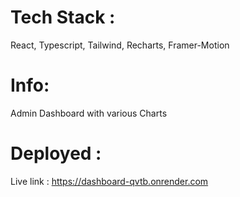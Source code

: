 # Tech Stack :
React, Typescript, Tailwind, Recharts, Framer-Motion 

# Info:
Admin Dashboard with various Charts

# Deployed :
Live link : https://dashboard-qvtb.onrender.com
